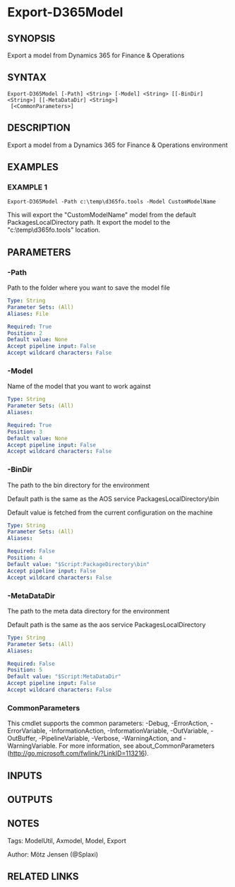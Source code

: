 ﻿---
external help file: d365fo.tools-help.xml
Module Name: d365fo.tools
online version:
schema: 2.0.0
---

# Export-D365Model

## SYNOPSIS
Export a model from Dynamics 365 for Finance & Operations

## SYNTAX

```
Export-D365Model [-Path] <String> [-Model] <String> [[-BinDir] <String>] [[-MetaDataDir] <String>]
 [<CommonParameters>]
```

## DESCRIPTION
Export a model from a Dynamics 365 for Finance & Operations environment

## EXAMPLES

### EXAMPLE 1
```
Export-D365Model -Path c:\temp\d365fo.tools -Model CustomModelName
```

This will export the "CustomModelName" model from the default PackagesLocalDirectory path.
It export the model to the "c:\temp\d365fo.tools" location.

## PARAMETERS

### -Path
Path to the folder where you want to save the model file

```yaml
Type: String
Parameter Sets: (All)
Aliases: File

Required: True
Position: 2
Default value: None
Accept pipeline input: False
Accept wildcard characters: False
```

### -Model
Name of the model that you want to work against

```yaml
Type: String
Parameter Sets: (All)
Aliases:

Required: True
Position: 3
Default value: None
Accept pipeline input: False
Accept wildcard characters: False
```

### -BinDir
The path to the bin directory for the environment

Default path is the same as the AOS service PackagesLocalDirectory\bin

Default value is fetched from the current configuration on the machine

```yaml
Type: String
Parameter Sets: (All)
Aliases:

Required: False
Position: 4
Default value: "$Script:PackageDirectory\bin"
Accept pipeline input: False
Accept wildcard characters: False
```

### -MetaDataDir
The path to the meta data directory for the environment

Default path is the same as the aos service PackagesLocalDirectory

```yaml
Type: String
Parameter Sets: (All)
Aliases:

Required: False
Position: 5
Default value: "$Script:MetaDataDir"
Accept pipeline input: False
Accept wildcard characters: False
```

### CommonParameters
This cmdlet supports the common parameters: -Debug, -ErrorAction, -ErrorVariable, -InformationAction, -InformationVariable, -OutVariable, -OutBuffer, -PipelineVariable, -Verbose, -WarningAction, and -WarningVariable.
For more information, see about_CommonParameters (http://go.microsoft.com/fwlink/?LinkID=113216).

## INPUTS

## OUTPUTS

## NOTES
Tags: ModelUtil, Axmodel, Model, Export

Author: Mötz Jensen (@Splaxi)

## RELATED LINKS

